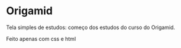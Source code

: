 # Origamid

Tela simples de estudos: começo dos estudos do curso do Origamid.

Feito apenas com css e html
